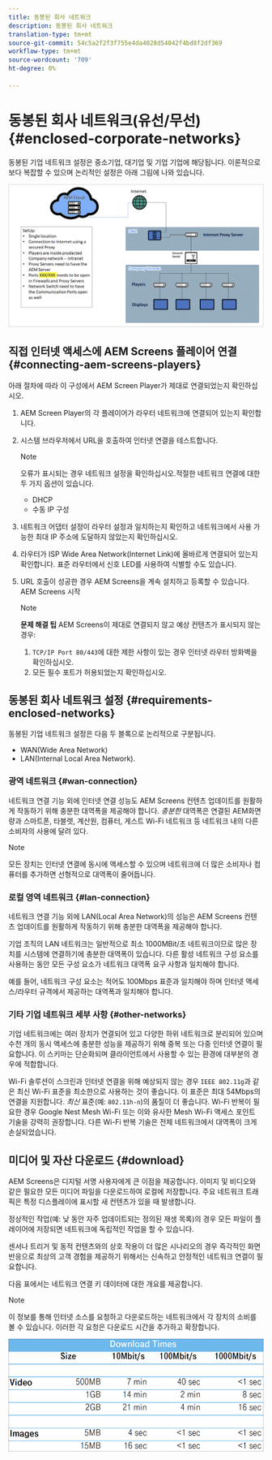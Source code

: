```yaml
---
title: 동봉된 회사 네트워크
description: 동봉된 회사 네트워크
translation-type: tm+mt
source-git-commit: 54c5a2f2f3f755e4da4028d54042f4bd8f2df369
workflow-type: tm+mt
source-wordcount: '709'
ht-degree: 0%

---
```



# 동봉된 회사 네트워크(유선/무선) {#enclosed-corporate-networks}

동봉된 기업 네트워크 설정은 중소기업, 대기업 및 기업 기업에 해당됩니다. 이론적으로 보다 복잡할 수 있으며 논리적인 설정은 아래 그림에 나와 있습니다.

![](/help/using/assets/enclosed-network-1.png)


## 직접 인터넷 액세스에 AEM Screens 플레이어 연결 {#connecting-aem-screens-players}

아래 절차에 따라 이 구성에서 AEM Screen Player가 제대로 연결되었는지 확인하십시오.

1. AEM Screen Player의 각 플레이어가 라우터 네트워크에 연결되어 있는지 확인합니다.
1. 시스템 브라우저에서 URL을 호출하여 인터넷 연결을 테스트합니다.

   >[!NOTE]
   >오류가 표시되는 경우 네트워크 설정을 확인하십시오.적절한 네트워크 연결에 대한 두 가지 옵션이 있습니다.
   >* DHCP
   >* 수동 IP 구성


1. 네트워크 어댑터 설정이 라우터 설정과 일치하는지 확인하고 네트워크에서 사용 가능한 최대 IP 주소에 도달하지 않았는지 확인하십시오.

1. 라우터가 ISP Wide Area Network(Internet Link)에 올바르게 연결되어 있는지 확인합니다. 표준 라우터에서 신호 LED를 사용하여 식별할 수도 있습니다.
1. URL 호출이 성공한 경우 AEM Screens을 계속 설치하고 등록할 수 있습니다. AEM Screens 시작

   >[!NOTE]
   >**문제 해결 팁**
   >AEM Screens이 제대로 연결되지 않고 예상 컨텐츠가 표시되지 않는 경우:
   >
   >1. `TCP/IP Port 80/443`에 대한 제한 사항이 있는 경우 인터넷 라우터 방화벽을 확인하십시오.
   >1. 모든 필수 포트가 허용되었는지 확인하십시오.


## 동봉된 회사 네트워크 설정 {#requirements-enclosed-networks}

동봉된 기업 네트워크 설정은 다음 두 블록으로 논리적으로 구분됩니다.

* WAN(Wide Area Network)
* LAN(Internal Local Area Network).

### 광역 네트워크 {#wan-connection}

네트워크 연결 기능 외에 인터넷 연결 성능도 AEM Screens 컨텐츠 업데이트를 원활하게 작동하기 위해 충분한 대역폭을 제공해야 합니다.
*충분한* 대역폭은 연결된 AEM화면량과 스마트폰, 타블렛, 계산원, 컴퓨터, 게스트 Wi-Fi 네트워크 등 네트워크 내의 다른 소비자의 사용에 달려 있다.

>[!NOTE]
>
>모든 장치는 인터넷 연결에 동시에 액세스할 수 있으며 네트워크에 더 많은 소비자나 컴퓨터를 추가하면 선형적으로 대역폭이 줄어듭니다.

### 로컬 영역 네트워크 {#lan-connection}

네트워크 연결 기능 외에 LAN(Local Area Network)의 성능은 AEM Screens 컨텐츠 업데이트를 원활하게 작동하기 위해 충분한 대역폭을 제공해야 합니다.

기업 조직의 LAN 네트워크는 일반적으로 최소 1000MBit/초 네트워크이므로 많은 장치를 시스템에 연결하기에 충분한 대역폭이 있습니다. 다른 활성 네트워크 구성 요소를 사용하는 동안 모든 구성 요소가 네트워크 대역폭 요구 사항과 일치해야 합니다.

예를 들어, 네트워크 구성 요소는 적어도 100Mbps 표준과 일치해야 하며 인터넷 액세스/라우터 규격에서 제공하는 대역폭과 일치해야 합니다.

### 기타 기업 네트워크 세부 사항 {#other-networks}

기업 네트워크에는 여러 장치가 연결되어 있고 다양한 하위 네트워크로 분리되어 있으며 수천 개의 동시 액세스에 충분한 성능을 제공하기 위해 중복 또는 다중 인터넷 연결이 필요합니다.
이 스키마는 단순화되며 클라이언트에서 사용할 수 있는 환경에 대부분의 경우에 적합합니다.

Wi-Fi 솔루션이 스크린과 인터넷 연결을 위해 예상되지 않는 경우 `IEEE 802.11g`과 같은 최신 Wi-Fi 표준을 최소한으로 사용하는 것이 좋습니다. 이 표준은 최대 54Mbps의 연결을 지원합니다. *최신* 표준(예: `802.11h-n`)의 품질이 더 좋습니다. Wi-Fi 반복이 필요한 경우 Google Nest Mesh Wi-Fi 또는 이와 유사한 Mesh Wi-Fi 액세스 포인트 기술을 강력히 권장합니다.
다른 Wi-Fi 반복 기술은 전체 네트워크에서 대역폭이 크게 손실되었습니다.

## 미디어 및 자산 다운로드 {#download}

AEM Screens은 디지털 서명 사용자에게 큰 이점을 제공합니다. 이미지 및 비디오와 같은 필요한 모든 미디어 파일을 다운로드하여 로컬에 저장합니다. 주요 네트워크 트래픽은 특정 디스플레이에 표시할 새 컨텐츠가 있을 때 발생합니다.

정상적인 작업(예: 낮 동안 자주 업데이트되는 정의된 재생 목록)의 경우 모든 파일이 플레이어에 저장되면 네트워크에 독립적인 작업을 할 수 있습니다.

센서나 트리거 및 동적 컨텐츠와의 상호 작용이 더 많은 시나리오의 경우 즉각적인 화면 반응으로 최상의 고객 경험을 제공하기 위해서는 신속하고 안정적인 네트워크 연결이 필요합니다.

다음 표에서는 네트워크 연결 키 데이터에 대한 개요를 제공합니다.

>[!NOTE]
>이 정보를 통해 인터넷 소스를 요청하고 다운로드하는 네트워크에서 각 장치의 소비를 볼 수 있습니다. 이러한 각 요청은 다운로드 시간을 추가하고 확장합니다.

![](/help/using/assets/enclosed-network-download.png)
